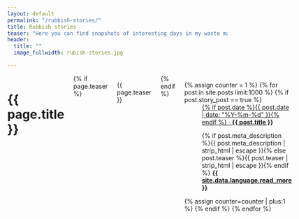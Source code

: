 ```yaml
---
layout: default
permalink: "/rubbish-stories/"
title: Rubbish stories
teaser: "Here you can find snapshots of interesting days in my waste management career and find out how I got into waste management in the first place. <br/> <br/> July 2021: Since the pandemic started all of my work has been online, video calls don't make good stories. The most exciting thing that happened recently was in Isla Mujeres, Mexico. I approached a security guard at a landfill - the only waste management facility on the island. I wanted to say 'I can see a big pile of plastic furniture there - is that for recycling?', but he only listened to the first couple of words in my broken Spanish and mistook it for 'can I see?'. 'Sure, go see whatever you want,' he replied. I walked in, I was the only person in the whole landfill apart from the security guard. I walked up to the very top of the rubbish pile and had a good look around. This was my first time in a landfill with no protective equipment, I'm sure it's not the last."
header:
  title: ""
  image_fullwidth: rubish-stories.jpg

---
```


<div id="blog-index" class="row">
	<div class="small-12 columns t30">
		<h1>{{ page.title }}</h1>
		{% if page.teaser %}
			<p class="teaser">{{ page.teaser }}</p>
		{% endif %}
		<dl class="accordion" data-accordion>
			{% assign counter = 1 %}
			{% for post in site.posts limit:1000 %}
				{% if post.story_post == true %}
					<dd class="accordion-navigation">
						<a href="#panel{{ counter }}"><span class="iconfont"></span> {% if post.date %}{{ post.date | date: "%Y-%m-%d" }}{% endif %} &middot; <strong>{{ post.title }}</strong></a>
						<div id="panel{{ counter }}" class="content">
           					<p>{% if post.meta_description %}{{ post.meta_description | strip_html | escape }}{% else post.teaser %}{{ post.teaser | strip_html | escape }}{% endif %} <a href="{{ post.url }}" title="Read {{ post.title | escape_once }}"><strong>{{ site.data.language.read_more }}</strong></a></p>
						</div>
					</dd>
				{% assign counter=counter | plus:1 %}
				{% endif %}
			{% endfor %}
		</dl>
	</div><!-- /.small-12.columns -->
</div><!-- /.row -->



 